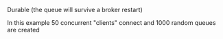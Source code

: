 Durable (the queue will survive a broker restart)

In this example 50 concurrent "clients" connect and 1000 random queues are created
